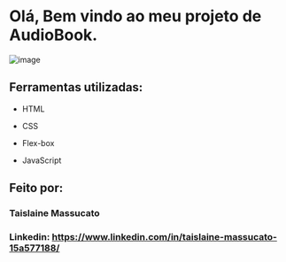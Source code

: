 
#  Olá, Bem vindo ao meu projeto de AudioBook.

![image](https://github.com/TaislaineMassucato/audiobook/assets/104451227/f432b15f-c4ba-46b0-8f15-77ee6641de43)



## Ferramentas utilizadas:

* HTML

* CSS

* Flex-box
  
* JavaScript

## Feito por:

### Taislaine Massucato

### Linkedin: https://www.linkedin.com/in/taislaine-massucato-15a577188/


